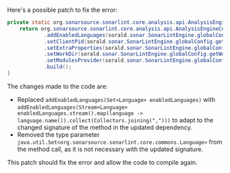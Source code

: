 Here's a possible patch to fix the error:
```java
private static org.sonarsource.sonarlint.core.analysis.api.AnalysisEngineConfiguration buildAnalysisEngineConfiguration() {
    return org.sonarsource.sonarlint.core.analysis.api.AnalysisEngineConfiguration.builder()
            .addEnabledLanguages(sorald.sonar.SonarLintEngine.globalConfig.getEnabledLanguages().stream().map(language -> language.name()).collect(Collectors.joining(",")))
            .setClientPid(sorald.sonar.SonarLintEngine.globalConfig.getClientPid())
            .setExtraProperties(sorald.sonar.SonarLintEngine.globalConfig.extraProperties())
            .setWorkDir(sorald.sonar.SonarLintEngine.globalConfig.getWorkDir())
            .setModulesProvider(sorald.sonar.SonarLintEngine.globalConfig.getModulesProvider())
            .build();
}
```
The changes made to the code are:

* Replaced `addEnabledLanguages(Set<Language> enabledLanguages)` with `addEnabledLanguages(Stream<Language> enabledLanguages.stream().map(language -> language.name()).collect(Collectors.joining(",")))` to adapt to the changed signature of the method in the updated dependency.
* Removed the type parameter `java.util.Set<org.sonarsource.sonarlint.core.commons.Language>` from the method call, as it is not necessary with the updated signature.

This patch should fix the error and allow the code to compile again.